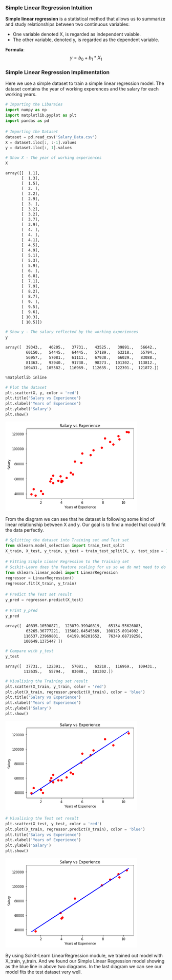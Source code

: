 
### Simple Linear Regression Intuition

**Simple linear regression** is a statistical method that allows us to summarize and study relationships between two continuous variables:
- One variable denoted X, is regarded as independent vaiable.
- The other variable, denoted y, is regarded as the dependent variable.

**Formula**:
$$y = b_0 + b_1 * X_1$$

### Simple Linear Regression Implimentation 

Here we use a simple dataset to train a simple linear regression model. The dataset contains the year of working experences and the salary for each working years.


```python
# Importing the Libaraies
import numpy as np
import matplotlib.pyplot as plt
import pandas as pd

# Importing the Dataset
dataset = pd.read_csv('Salary_Data.csv')
X = dataset.iloc[:, :-1].values
y = dataset.iloc[:, 1].values
```


```python
# Show X - The year of working experiences
X
```




    array([[  1.1],
           [  1.3],
           [  1.5],
           [  2. ],
           [  2.2],
           [  2.9],
           [  3. ],
           [  3.2],
           [  3.2],
           [  3.7],
           [  3.9],
           [  4. ],
           [  4. ],
           [  4.1],
           [  4.5],
           [  4.9],
           [  5.1],
           [  5.3],
           [  5.9],
           [  6. ],
           [  6.8],
           [  7.1],
           [  7.9],
           [  8.2],
           [  8.7],
           [  9. ],
           [  9.5],
           [  9.6],
           [ 10.3],
           [ 10.5]])




```python
# Show y - The salary reflected by the working experiences
y
```




    array([  39343.,   46205.,   37731.,   43525.,   39891.,   56642.,
             60150.,   54445.,   64445.,   57189.,   63218.,   55794.,
             56957.,   57081.,   61111.,   67938.,   66029.,   83088.,
             81363.,   93940.,   91738.,   98273.,  101302.,  113812.,
            109431.,  105582.,  116969.,  112635.,  122391.,  121872.])




```python
%matplotlib inline
```


```python
# Plot the dataset
plt.scatter(X, y, color = 'red')
plt.title('Salary vs Experience')
plt.xlabel('Years of Experience')
plt.ylabel('Salary')
plt.show()
```


![png](output_8_0.png)


From the diagram we can see that he dataset is following some kind of linear relationship between X and y. Our goal is to find a model that could fit the data perfectly.


```python
# Splitting the dataset into Training set and Test set
from sklearn.model_selection import train_test_split
X_train, X_test, y_train, y_test = train_test_split(X, y, test_size = 1/3, random_state = 0)

# Fitting Simple Linear Regression to the Training set
# Scikit-Learn does the feature scaling for us so we do not need to do that
from sklearn.linear_model import LinearRegression
regressor = LinearRegression()
regressor.fit(X_train, y_train)

# Predict the Test set result
y_pred = regressor.predict(X_test)

# Print y_pred
y_pred
```




    array([  40835.10590871,  123079.39940819,   65134.55626083,
             63265.36777221,  115602.64545369,  108125.8914992 ,
            116537.23969801,   64199.96201652,   76349.68719258,
            100649.1375447 ])




```python
# Compare with y_test
y_test
```




    array([  37731.,  122391.,   57081.,   63218.,  116969.,  109431.,
            112635.,   55794.,   83088.,  101302.])




```python
# Viualising the Training set result
plt.scatter(X_train, y_train, color = 'red')
plt.plot(X_train, regressor.predict(X_train), color = 'blue')
plt.title('Salary vs Experience')
plt.xlabel('Years of Experience')
plt.ylabel('Salary')
plt.show()
```


![png](output_12_0.png)



```python
# Viualising the Test set result
plt.scatter(X_test, y_test, color = 'red')
plt.plot(X_train, regressor.predict(X_train), color = 'blue')
plt.title('Salary vs Experience')
plt.xlabel('Years of Experience')
plt.ylabel('Salary')
plt.show()
```


![png](output_13_0.png)


By using Scikit-Learn LinearRegression module, we trained out model with X_train, y_train. And we found our Simple Linear Regression model showing as the blue line in above two diagrams. In the last diagram we can see our model fits the test dataset very well. 
